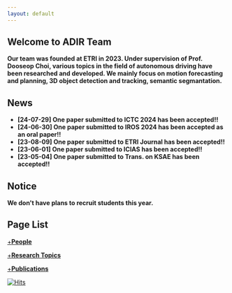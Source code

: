 ```yaml
---
layout: default
---
```


## Welcome to ADIR Team

**Our team was founded at ETRI in 2023. Under supervision of Prof. Dooseop Choi, various topics in the field of autonomous driving have been researched and developed. We mainly focus on motion forecasting and planning, 3D object detection and tracking, semantic segmantation.**


## News

+ **[24-07-29] One paper submitted to ICTC 2024 has been accepted!!**
+ **[24-06-30] One paper submitted to IROS 2024 has been accepted as an oral paper!!**
+ **[23-08-09] One paper submitted to ETRI Journal has been accepted!!**
+ **[23-06-01] One paper submitted to ICIAS has been accepted!!**
+ **[23-05-04] One paper submitted to Trans. on KSAE has been accepted!!**


## Notice

**We don't have plans to recruit students this year.**


## Page List
[+**People**](./people.md)

[+**Research Topics**](./researches.md)

[+**Publications**](./publications.md)

[![Hits](https://hits.seeyoufarm.com/api/count/incr/badge.svg?url=https%3A%2F%2Fadir-etri.github.io&count_bg=%2379C83D&title_bg=%23555555&icon=&icon_color=%23E7E7E7&title=hits&edge_flat=false)](https://hits.seeyoufarm.com)
